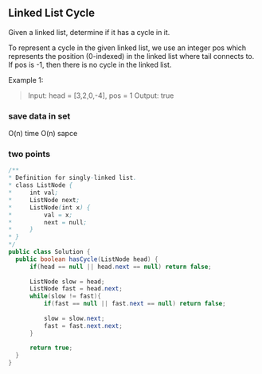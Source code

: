 ## Linked List Cycle
Given a linked list, determine if it has a cycle in it.

To represent a cycle in the given linked list, we use an integer pos which represents the position (0-indexed) in the linked list where tail connects to. 
If pos is -1, then there is no cycle in the linked list.


Example 1:

> Input: head = [3,2,0,-4], pos = 1
> Output: true

### save data in set
  O(n) time
  O(n) sapce
### two points
  
  ```java
  /**
 * Definition for singly-linked list.
 * class ListNode {
 *     int val;
 *     ListNode next;
 *     ListNode(int x) {
 *         val = x;
 *         next = null;
 *     }
 * }
 */
public class Solution {
    public boolean hasCycle(ListNode head) {
        if(head == null || head.next == null) return false;
        
        ListNode slow = head;
        ListNode fast = head.next;
        while(slow != fast){
            if(fast == null || fast.next == null) return false;
            
            slow = slow.next;
            fast = fast.next.next;
        }
        
        return true;
    }
}
  ```
